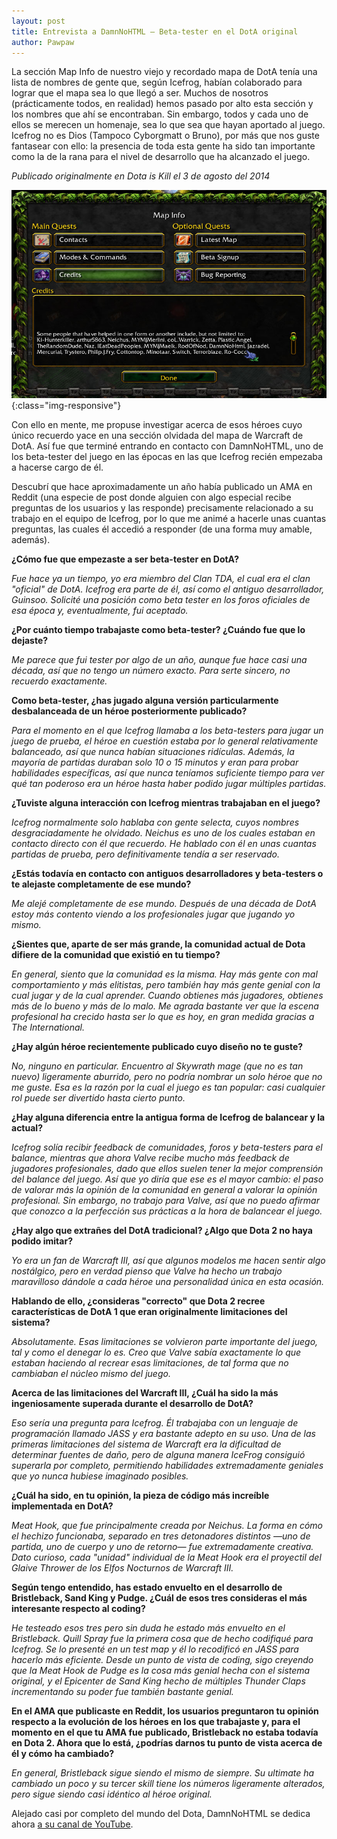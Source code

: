 ```yaml
---
layout: post
title: Entrevista a DamnNoHTML — Beta-tester en el DotA original
author: Pawpaw
---
```


La sección Map Info de nuestro viejo y recordado mapa de DotA tenía una lista de nombres de gente que, según Icefrog, habían colaborado para lograr que el mapa sea lo que llegó a ser. Muchos de nosotros (prácticamente todos, en realidad) hemos pasado por alto esta sección y los nombres que ahí se encontraban. Sin embargo, todos y cada uno de ellos se merecen un homenaje, sea lo que sea que hayan aportado al juego. Icefrog no es Dios (Tampoco Cyborgmatt o Bruno), por más que nos guste fantasear con ello: la presencia de toda esta gente ha sido tan importante como la de la rana para el nivel de desarrollo que ha alcanzado el juego.

*Publicado originalmente en Dota is Kill el 3 de agosto del 2014*

![DamnNoHTML](/images/posts/damn-no-html.jpg){:class="img-responsive"}

Con ello en mente, me propuse investigar acerca de esos héroes cuyo único recuerdo yace en una sección olvidada del mapa de Warcraft de DotA. Así fue que terminé entrando en contacto con DamnNoHTML, uno de los beta-tester del juego en las épocas en las que Icefrog recién empezaba a hacerse cargo de él.

Descubrí que hace aproximadamente un año había publicado un AMA en Reddit (una especie de post donde alguien con algo especial recibe preguntas de los usuarios y las responde) precisamente relacionado a su trabajo en el equipo de Icefrog, por lo que me animé a hacerle unas cuantas preguntas, las cuales él accedió a responder (de una forma muy amable, además).

__¿Cómo fue que empezaste a ser beta-tester en DotA?__

*Fue hace ya un tiempo, yo era miembro del Clan TDA, el cual era el clan "oficial" de DotA. Icefrog era parte de él, así como el antiguo desarrollador, Guinsoo. Solicité una posición como beta tester en los foros oficiales de esa época y, eventualmente, fui aceptado.*

__¿Por cuánto tiempo trabajaste como beta-tester? ¿Cuándo fue que lo dejaste?__

*Me parece que fui tester por algo de un año, aunque fue hace casi una década, así que no tengo un número exacto. Para serte sincero, no recuerdo exactamente.*

__Como beta-tester, ¿has jugado alguna versión particularmente desbalanceada de un héroe posteriormente publicado?__

*Para el momento en el que Icefrog llamaba a los beta-testers para jugar un juego de prueba, el héroe en cuestión estaba por lo general relativamente balanceado, así que nunca habían situaciones ridículas. Además, la mayoría de partidas duraban solo 10 o 15 minutos y eran para probar habilidades específicas, así que nunca teníamos suficiente tiempo para ver qué tan poderoso era un héroe hasta haber podido jugar múltiples partidas.*

__¿Tuviste alguna interacción con Icefrog mientras trabajaban en el juego?__

*Icefrog normalmente solo hablaba con gente selecta, cuyos nombres desgraciadamente he olvidado. Neichus es uno de los cuales estaban en contacto directo con él que recuerdo. He hablado con él en unas cuantas partidas de prueba, pero definitivamente tendía a ser reservado.*

__¿Estás todavía en contacto con antiguos desarrolladores y beta-testers o te alejaste completamente de ese mundo?__

*Me alejé completamente de ese mundo. Después de una década de DotA estoy más contento viendo a los profesionales jugar que jugando yo mismo.*

__¿Sientes que, aparte de ser más grande, la comunidad actual de Dota difiere de la comunidad que existió en tu tiempo?__

*En general, siento que la comunidad es la misma. Hay más gente con mal comportamiento y más elitistas, pero también hay más gente genial con la cual jugar y de la cual aprender. Cuando obtienes más jugadores, obtienes más de lo bueno y más de lo malo. Me agrada bastante ver que la escena profesional ha crecido hasta ser lo que es hoy, en gran medida gracias a The International.*

__¿Hay algún héroe recientemente publicado cuyo diseño no te guste?__

*No, ninguno en particular. Encuentro al Skywrath mage (que no es tan nuevo) ligeramente aburrido, pero no podría nombrar un solo héroe que no me guste. Esa es la razón por la cual el juego es tan popular: casi cualquier rol puede ser divertido hasta cierto punto.*

__¿Hay alguna diferencia entre la antigua forma de Icefrog de balancear y la actual?__

*Icefrog solía recibir feedback de comunidades, foros y beta-testers para el balance, mientras que ahora Valve recibe mucho más feedback de jugadores profesionales, dado que ellos suelen tener la mejor comprensión del balance del juego. Así que yo diría que ese es el mayor cambio: el paso de valorar más la opinión de la comunidad en general a valorar la opinión profesional. Sin embargo, no trabajo para Valve, así que no puedo afirmar que conozco a la perfección sus prácticas a la hora de balancear el juego.*

__¿Hay algo que extrañes del DotA tradicional? ¿Algo que Dota 2 no haya podido imitar?__

*Yo era un fan de Warcraft III, así que algunos modelos me hacen sentir algo nostálgico, pero en verdad pienso que Valve ha hecho un trabajo maravilloso dándole a cada héroe una personalidad única en esta ocasión.*

__Hablando de ello, ¿consideras "correcto" que Dota 2 recree características de DotA 1 que eran originalmente limitaciones del sistema?__

*Absolutamente. Esas limitaciones se volvieron parte importante del juego, tal y como el denegar lo es. Creo que Valve sabía exactamente lo que estaban haciendo al recrear esas limitaciones, de tal forma que no cambiaban el núcleo mismo del juego.*

__Acerca de las limitaciones del Warcraft III, ¿Cuál ha sido la más ingeniosamente superada durante el desarrollo de DotA?__

*Eso sería una pregunta para Icefrog. Él trabajaba con un lenguaje de programación llamado JASS y era bastante adepto en su uso. Una de las primeras limitaciones del sistema de Warcraft era la dificultad de determinar fuentes de daño, pero de alguna manera IceFrog consiguió superarla por completo, permitiendo habilidades extremadamente geniales que yo nunca hubiese imaginado posibles.*

__¿Cuál ha sido, en tu opinión, la pieza de código más increíble implementada en DotA?__

*Meat Hook, que fue principalmente creada por Neichus. La forma en cómo el hechizo funcionaba, separado en tres detonadores distintos —uno de partida, uno de cuerpo y uno de retorno— fue extremadamente creativa. Dato curioso, cada "unidad" individual de la Meat Hook era el proyectil del Glaive Thrower de los Elfos Nocturnos de Warcraft III.*

__Según tengo entendido, has estado envuelto en el desarrollo de Bristleback, Sand King y Pudge. ¿Cuál de esos tres consideras el más interesante respecto al coding?__

*He testeado esos tres pero sin duda he estado más envuelto en el Bristleback. Quill Spray fue la primera cosa que de hecho codifiqué para Icefrog. Se lo presenté en un test map y él lo recodificó en JASS para hacerlo más eficiente. Desde un punto de vista de coding, sigo creyendo que la Meat Hook de Pudge es la cosa más genial hecha con el sistema original, y el Epicenter de Sand King hecho de múltiples Thunder Claps incrementando su poder fue también bastante genial.*

__En el AMA que publicaste en Reddit, los usuarios preguntaron tu opinión respecto a la evolución de los héroes en los que trabajaste y, para el momento en el que tu AMA fue publicado, Bristleback no estaba todavía en Dota 2. Ahora que lo está, ¿podrías darnos tu punto de vista acerca de él y cómo ha cambiado?__

*En general, Bristleback sigue siendo el mismo de siempre. Su ultimate ha cambiado un poco y su tercer skill tiene los números ligeramente alterados, pero sigue siendo casi idéntico al héroe original.*

Alejado casi por completo del mundo del Dota, DamnNoHTML se dedica ahora [a su canal de YouTube](https://www.youtube.com/user/DamnNoHtml).